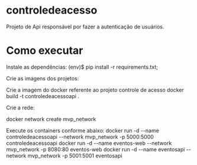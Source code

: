 # controledeacesso

Projeto de Api responsável por fazer a autenticação de usuários.

# Como executar

Instale as dependências: (env)$ pip install -r requirements.txt;


Crie as imagens dos projetos:

Crie a imagem do docker referente ao projeto controle de acesso docker build -t controledeacessoapi .

Crie a rede:

docker network create mvp_network

Execute os containers conforme abaixo:
docker run -d --name controledeacessoapi --network mvp_network -p 5000:5000 controledeacessoapi
docker run -d --name eventos-web --network mvp_network -p 8080:80 eventos-web
docker run -d --name eventosapi --network mvp_network -p 5001:5001 eventosapi

